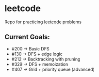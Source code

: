 # leetcode
Repo for practicing leetcode problems

## Current Goals:
 - #200 → Basic DFS
 - #130 → DFS + edge logic
 - #212 → Backtracking with pruning
 - #329 → DFS + memoization
 - #407 → Grid + priority queue (advanced)